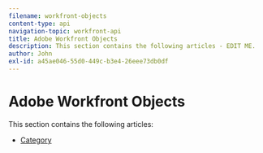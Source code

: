```yaml
---
filename: workfront-objects
content-type: api
navigation-topic: workfront-api
title: Adobe Workfront Objects
description: This section contains the following articles - EDIT ME.
author: John
exl-id: a45ae046-55d0-449c-b3e4-26eee73db0df
---
```

# Adobe Workfront Objects

This section contains the following articles:

* [Category](../../wf-api/wf-objects/category.md)
